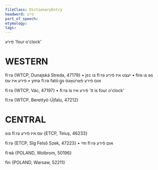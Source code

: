 ```yaml
---
fileClass: DictionaryEntry
headword: פֿירע
part_of_speech: 
etymology: 
tags: 
---
```

פֿירע
'four o'clock'

WESTERN
========

fiˑrə {WTCP, Dunajská Streda, 47179}
	•	jɛc ɩs fiˑrə יעצט איז פֿירע
	•	firə ɩs əs פֿירע איז עס
	•	ymə fiːrə fatóːg̥s אום פֿירע פֿאַרטאָגס

fiˑrə {WTCP, Vác, 47197}
	•	fiˑrə is פֿירע איז 'it is four o'clock'

fiːrə {WTCP, Berettyó-Újfalu, 47212}

CENTRAL
========

sɩs fiːrə עס איז פֿירע {ETCP, Teiuș, 46233}

fiːrə {ETCP, Sîg Felső Szek, 47223}
	•	ᵊm fiˑrə אום פֿירע

fiˑʀə̃ {POLAND, Wolbrom, 50196}

firɩ {POLAND, Warsaw, 52211}